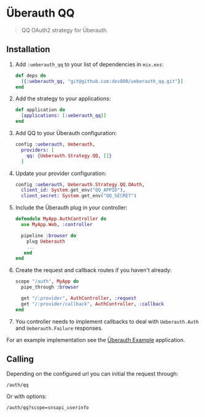 # Überauth QQ

> QQ OAuth2 strategy for Überauth.

## Installation

1. Add `:ueberauth_qq` to your list of dependencies in `mix.exs`:

    ```elixir
    def deps do
      [{:ueberauth_qq, "git@github.com:dev800/ueberauth_qq.git"}]
    end
    ```

1. Add the strategy to your applications:

    ```elixir
    def application do
      [applications: [:ueberauth_qq]]
    end
    ```

1. Add QQ to your Überauth configuration:

    ```elixir
    config :ueberauth, Ueberauth,
      providers: [
        qq: {Ueberauth.Strategy.QQ, []}
      ]
    ```

1.  Update your provider configuration:

    ```elixir
    config :ueberauth, Ueberauth.Strategy.QQ.OAuth,
      client_id: System.get_env("QQ_APPID"),
      client_secret: System.get_env("QQ_SECRET")
    ```

1.  Include the Überauth plug in your controller:

    ```elixir
    defmodule MyApp.AuthController do
      use MyApp.Web, :controller

      pipeline :browser do
        plug Ueberauth
        ...
       end
    end
    ```

1.  Create the request and callback routes if you haven't already:

    ```elixir
    scope "/auth", MyApp do
      pipe_through :browser

      get "/:provider", AuthController, :request
      get "/:provider/callback", AuthController, :callback
    end
    ```

1. You controller needs to implement callbacks to deal with `Ueberauth.Auth` and `Ueberauth.Failure` responses.

For an example implementation see the [Überauth Example](https://github.com/ueberauth/ueberauth_example) application.

## Calling

Depending on the configured url you can initial the request through:

    /auth/qq

Or with options:

    /auth/qq?scope=snsapi_userinfo


